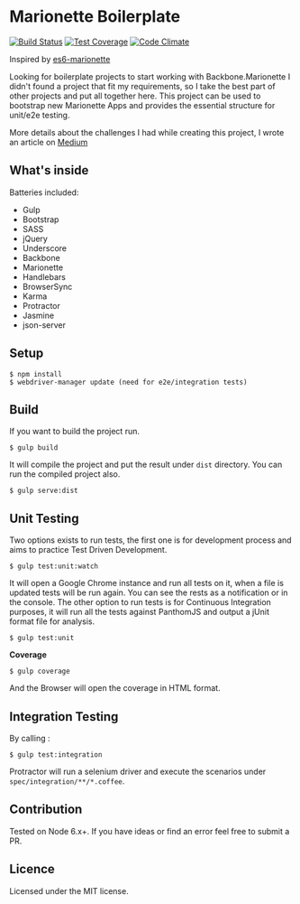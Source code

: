 Marionette Boilerplate 
======================

[![Build Status](https://travis-ci.org/leandronsp/marionette-boilerplate.svg?branch=master)](https://travis-ci.org/leandronsp/marionette-boilerplate)
[![Test Coverage](https://codeclimate.com/github/leandronsp/marionette-boilerplate/badges/coverage.svg)](https://codeclimate.com/github/leandronsp/marionette-boilerplate/coverage)
[![Code Climate](https://codeclimate.com/github/leandronsp/marionette-boilerplate/badges/gpa.svg)](https://codeclimate.com/github/leandronsp/marionette-boilerplate)

Inspired by [es6-marionette](https://github.com/abiee/es6-marionette)

Looking for boilerplate projects to start working with Backbone.Marionette I didn't found a project that fit my requirements, so I take the best part of other projects and put all together here. This project can be used to bootstrap new Marionette Apps and provides the essential structure  for unit/e2e testing.

More details about the challenges I had while creating this project, I wrote an article on [Medium](https://goo.gl/xye8kk)

What's inside
----------------
Batteries included:
 - Gulp
 - Bootstrap
 - SASS
 - jQuery
 - Underscore
 - Backbone
 - Marionette
 - Handlebars
 - BrowserSync
 - Karma
 - Protractor
 - Jasmine
 - json-server
 
Setup
--------
	$ npm install
	$ webdriver-manager update (need for e2e/integration tests)

Build
------
If you want to build the project run.

    $ gulp build

It will compile the project and put the result under `dist` directory. You can run the compiled project also.

    $ gulp serve:dist
   

Unit Testing
---------
Two options exists to run tests, the first one is for development process and aims to practice Test Driven Development.

    $ gulp test:unit:watch

It will open a Google Chrome instance and run all tests on it, when a file is updated tests will be run again. You can see the rests as a notification or in the console.
The other option to run tests is for Continuous Integration purposes, it will run all the tests against PanthomJS and output a jUnit format file for analysis.

	$ gulp test:unit
	
**Coverage**	

    $ gulp coverage

And the Browser will open the coverage in HTML format. 


Integration Testing
------------
By calling :

	$ gulp test:integration

Protractor will run a selenium driver and execute the scenarios under `spec/integration/**/*.coffee`. 

Contribution
---------------
Tested on Node 6.x+.
If you have ideas or find an error feel free to submit a PR.

Licence
-------
Licensed under the MIT license.
